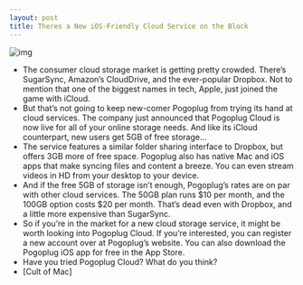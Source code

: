 ```yaml
---
layout: post
title: Theres a New iOS-Friendly Cloud Service on the Block
---
```

![img](http://media.idownloadblog.com/wp-content/uploads/2011/11/Photo-Nov-15-12-53-59-AM-e1321347405384.png)
* The consumer cloud storage market is getting pretty crowded. There’s SugarSync, Amazon’s CloudDrive, and the ever-popular Dropbox. Not to mention that one of the biggest names in tech, Apple, just joined the game with iCloud.
* But that’s not going to keep new-comer Pogoplug from trying its hand at cloud services. The company just announced that Pogoplug Cloud is now live for all of your online storage needs. And like its iCloud counterpart, new users get 5GB of free storage…
* The service features a similar folder sharing interface to Dropbox, but offers 3GB more of free space. Pogoplug also has native Mac and iOS apps that make syncing files and content a breeze. You can even stream videos in HD from your desktop to your device.
* And if the free 5GB of storage isn’t enough, Pogoplug’s rates are on par with other cloud services. The 50GB plan runs $10 per month, and the 100GB option costs $20 per month. That’s dead even with Dropbox, and a little more expensive than SugarSync.
* So if you’re in the market for a new cloud storage service, it might be worth looking into Pogoplug Cloud. If you’re interested, you can register a new account over at Pogoplug’s website. You can also download the Pogoplug iOS app for free in the App Store.
* Have you tried Pogoplug Cloud? What do you think?
* [Cult of Mac]

